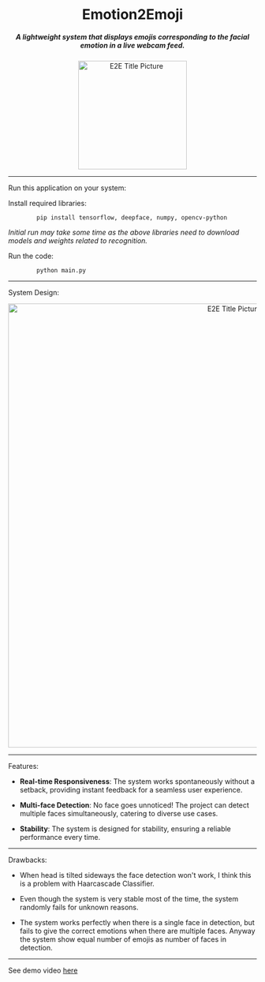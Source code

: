 <b><h1 align="center"> Emotion2Emoji </h1></b>
<h5 align="center"> A lightweight system that displays emojis corresponding to the facial emotion in a live webcam feed. </h5>

<p align="center">
<img src="Assets/Emotion2Emoji.jpg" title = "E2E Title Picture" height='220'></p>

---

Run this application on your system:

Install required libraries:

            pip install tensorflow, deepface, numpy, opencv-python

_Initial run may take some time as the above libraries need to download models and weights related to recognition._ 

Run the code:

            python main.py

---

System Design:

<p align="center">
<img src="Assets/E2E Diagram.png" title = "E2E Title Picture" height='900'></p>

---

Features:

* **Real-time Responsiveness**: The system works spontaneously without a setback, providing instant feedback for a seamless user experience.

* **Multi-face Detection**: No face goes unnoticed! The project can detect multiple faces simultaneously, catering to diverse use cases.

* **Stability**: The system is designed for stability, ensuring a reliable performance every time.

---

Drawbacks:

* When head is tilted sideways the face detection won't work, I think this is a problem with Haarcascade Classifier.

* Even though the system is very stable most of the time, the system randomly fails for unknown reasons.

* The system works perfectly when there is a single face in detection, but fails to give the correct emotions when there are multiple faces. Anyway the system show equal number of emojis as number of faces in detection.

---

See demo video [here](https://github.com/004Ajay/Emotion2Emoji/blob/main/Assets/Emotion2Emoji_Video.mp4)